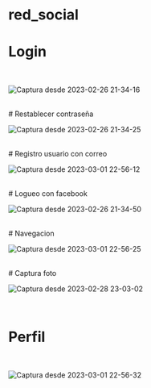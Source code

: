 # red_social

# Login 
<br>

![Captura desde 2023-02-26 21-34-16](https://user-images.githubusercontent.com/67657380/222048904-6f7ff40c-cd7b-4497-a4d9-80d597f4bd7e.png)

<br>
# Restablecer contraseña 

<br>

![Captura desde 2023-02-26 21-34-25](https://user-images.githubusercontent.com/67657380/222048936-6d083449-4661-42c3-b9f6-55a24730e432.png)

<br>
# Registro usuario con correo

<br>

![Captura desde 2023-03-01 22-56-12](https://user-images.githubusercontent.com/67657380/222334999-52fe0fe9-550f-4bf5-b65c-06a4b5d6e19c.png)


<br>
# Logueo con facebook 
<br>

![Captura desde 2023-02-26 21-34-50](https://user-images.githubusercontent.com/67657380/222048992-21b49d93-9ec3-481e-8658-820e97a7ebb7.png)

<br>
# Navegacion 
<br>

![Captura desde 2023-03-01 22-56-25](https://user-images.githubusercontent.com/67657380/222335039-a208280b-419d-494a-8e87-f7f0bbf536b3.png)


<br>
# Captura foto
<br>

![Captura desde 2023-02-28 23-03-02](https://user-images.githubusercontent.com/67657380/222049362-379dd518-40a7-4188-b4b2-a2118c6f0679.png)

<br>

# Perfil 
<br>

![Captura desde 2023-03-01 22-56-32](https://user-images.githubusercontent.com/67657380/222335093-990b1ccc-ad9c-4a45-900f-5818585758d4.png)

